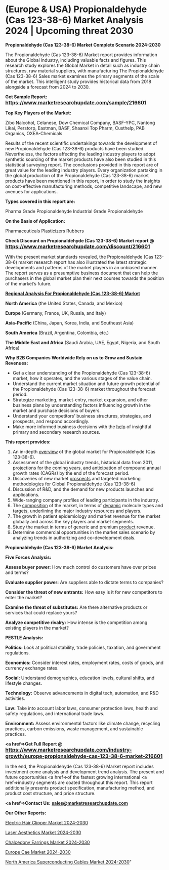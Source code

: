 # (Europe & USA) Propionaldehyde (Cas 123-38-6) Market Analysis 2024 | Upcoming threat 2030

<strong>Propionaldehyde (Cas 123-38-6) Market Complete Scenario 2024-2030</strong>

The Propionaldehyde (Cas 123-38-6) Market report provides information about the Global industry, including valuable facts and figures. This research study explores the Global Market in detail such as industry chain structures, raw material suppliers, with manufacturing The Propionaldehyde (Cas 123-38-6) Sales market examines the primary segments of the scale of the market. This intelligent study provides historical data from 2018 alongside a forecast from 2024 to 2030.

<strong>Get Sample Report: <a href=https://www.marketresearchupdate.com/sample/216601><font size=3 color=#0000ff>https://www.marketresearchupdate.com/sample/216601</font></a></strong>

<strong>Top Key Players of the Market:</strong>

Zibo Nalcohol, Celanese, Dow Chemical Company, BASF-YPC, Nantong Likai, Perstorp, Eastman, BASF, Shaanxi Top Pharm, Custhelp, PAB Organics, OXEA-Chemicals

Results of the recent scientific undertakings towards the development of new Propionaldehyde (Cas 123-38-6) products have been studied. Nevertheless, the factors affecting the leading industry players to adopt synthetic sourcing of the market products have also been studied in this statistical surveying report. The conclusions provided in this report are of great value for the leading industry players. Every organization partaking in the global production of the Propionaldehyde (Cas 123-38-6) market products have been mentioned in this report, in order to study the insights on cost-effective manufacturing methods, competitive landscape, and new avenues for applications.

<strong>Types covered in this report are: </strong>

Pharma Grade Propionaldehyde
Industrial Grade Propionaldehyde

<strong>On the Basis of Application:</strong>

Pharmaceuticals
Plasticizers
Rubbers

<strong>Check Discount on Propionaldehyde (Cas 123-38-6) Market report @ <a href=https://www.marketresearchupdate.com/discount/216601><font size=3 color=#0000ff>https://www.marketresearchupdate.com/discount/216601</font></a></strong>

With the present market standards revealed, the Propionaldehyde (Cas 123-38-6) market research report has also illustrated the latest strategic developments and patterns of the market players in an unbiased manner. The report serves as a presumptive business document that can help the purchasers in the global market plan their next courses towards the position of the market’s future.

<strong><u><b>Regional Analysis For Propionaldehyde (Cas 123-38-6) Market</b></u></strong>

<strong><b>North America</b></strong> (the United States, Canada, and Mexico)

<strong><b>Europe </b></strong>(Germany, France, UK, Russia, and Italy)

<strong><b>Asia-Pacific</b></strong> (China, Japan, Korea, India, and Southeast Asia)

<strong><b>South America</b></strong> (Brazil, Argentina, Colombia, etc.)

<strong><b>The Middle East and Africa</b></strong> (Saudi Arabia, UAE, Egypt, Nigeria, and South Africa)

<strong>Why B2B Companies Worldwide Rely on us to Grow and Sustain Revenues:</strong>
<ul>
  <li>Get a clear understanding of the Propionaldehyde (Cas 123-38-6) market, how it operates, and the various stages of the value chain.</li>
  <li>Understand the current market situation and future growth potential of the Propionaldehyde (Cas 123-38-6) market throughout the forecast period.</li>
  <li>Strategize marketing, market-entry, market expansion, and other business plans by understanding factors influencing growth in the market and purchase decisions of buyers.</li>
  <li>Understand your competitors’ business structures, strategies, and prospects, and respond accordingly.</li>
  <li>Make more informed business decisions with the <a href=ASDF991299>help</a> of insightful primary and secondary research sources.</li>
</ul>
<strong>This report provides:</strong>
<ol>
  <li>An in-depth <a href=>overview</a> of the global market for Propionaldehyde (Cas 123-38-6).</li>
  <li>Assessment of the global industry trends, historical data from 2011, projections for the coming years, and anticipation of compound annual growth rates (CAGRs) by the end of the forecast period.</li>
  <li>Discoveries of new market <a href=>prospects</a> and targeted marketing methodologies for Global Propionaldehyde (Cas 123-38-6)</li>
  <li>Discussion of R&amp;D, and the demand for new products launches and applications.</li>
  <li>Wide-ranging company profiles of leading participants in the industry.</li>
  <li>The <a href=ASDF881288>composition</a> of the market, in terms of <a href=>dynamic</a> molecule types and targets, underlining the major industry resources and players.</li>
  <li>The growth in patient epidemiology and market revenue for the market globally and across the key players and market segments.</li>
  <li>Study the market in terms of generic and premium <a href=>product</a> revenue.</li>
  <li>Determine commercial opportunities in the market sales scenario by analyzing trends in authorizing and co-development deals.</li>
</ol>

<strong>Propionaldehyde (Cas 123-38-6) Market Analysis:</strong>

<strong>Five Forces Analysis:</strong>

<strong>Assess buyer power:</strong> How much control do customers have over prices and terms?

<strong>Evaluate supplier power:</strong> Are suppliers able to dictate terms to companies?

<strong>Consider the threat of new entrants:</strong> How easy is it for new competitors to enter the market?

<strong>Examine the threat of substitutes:</strong> Are there alternative products or services that could replace yours?

<strong>Analyze competitive rivalry:</strong> How intense is the competition among existing players in the market?

<strong>PESTLE Analysis:</strong>

<strong>Politics:</strong> Look at political stability, trade policies, taxation, and government regulations.

<strong>Economics:</strong> Consider interest rates, employment rates, costs of goods, and currency exchange rates.

<strong>Social:</strong> Understand demographics, education levels, cultural shifts, and lifestyle changes.

<strong>Technology:</strong> Observe advancements in digital tech, automation, and R&D activities.

<strong>Law:</strong> Take into account labor laws, consumer protection laws, health and safety regulations, and international trade laws.

<strong>Environment:</strong> Assess environmental factors like climate change, recycling practices, carbon emissions, waste management, and sustainable practices.

<strong><a href=>Get Full Report</a> @ <a href=https://www.marketresearchupdate.com/industry-growth/europe-propionaldehyde-cas-123-38-6-market-216601><font size=3 color=#0000ff>https://www.marketresearchupdate.com/industry-growth/europe-propionaldehyde-cas-123-38-6-market-216601</font></a></strong>

In the end, the Propionaldehyde (Cas 123-38-6) Market report includes investment come analysis and development trend analysis. The present and future opportunities <a href=>of</a> the fastest growing international <a href=>industry</a> segments are coated throughout this report. This report additionally presents product specification, manufacturing method, and product cost structure, and price structure.

<strong><a href=><strong>Contact Us:</strong></a></strong>
<strong>sales@marketresearchupdate.com</strong>

<strong>Our Other Reports:</strong>

<a href=https://www.linkedin.com/pulse/electric-hair-clipper-market-opportunities-stay>Electric Hair Clipper Market 2024-2030</a>

<a href=https://www.linkedin.com/pulse/laser-aesthetics-market-2023-analysis-growth>Laser Aesthetics Market 2024-2030</a>

<a href=https://www.linkedin.com/pulse/chalcedony-earrings-market-research-report-reveals>Chalcedony Earrings Market 2024-2030</a>

<a href=https://www.linkedin.com/pulse/europe-cae-market-2023-top-industry-trend-segments-zdbqf/>Europe Cae Market 2024-2030</a>

<a href=https://www.linkedin.com/pulse/north-america-superconducting-cables-market-future-wjnic/>North America Superconducting Cables Market 2024-2030</a>"

